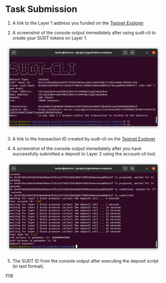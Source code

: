 # Task Submission

1. A link to the Layer 1 address you funded on the [Testnet Explorer](https://explorer.nervos.org/aggron/address/ckt1qyqfge4cynefd8w3j6mcm7z3m04qnvjqglnqtpu9cw)
 
2. A screenshot of the console output immediately after using sudt-cli to create your SUDT tokens on Layer 1.

![alt text](4_1.png)

3. A link to the transaction ID created by sudt-cli on the [Testnet Explorer](https://explorer.nervos.org/aggron/transaction/0xecbd017a20989de7d43b41419d7285025433b0cf2be8f51e6e9659b5805485a5)


4. A screenshot of the console output immediately after you have successfully submitted a deposit to Layer 2 using the account-cli tool.

![alt text](4_2.png)

5. The SUDT ID from the console output after executing the deposit script (in text format).

1118


